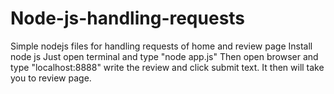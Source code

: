 # Node-js-handling-requests
Simple nodejs files for handling requests of home and review page
Install node js
Just open terminal and type "node app.js"
Then open browser and type "localhost:8888"
write the review and click submit text. It then will take you to review page.
